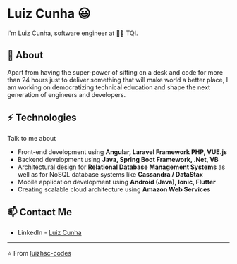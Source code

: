 # Luiz Cunha 😃
I'm Luiz Cunha, software engineer at 👨‍💻 TQI.

## 🧐 About
Apart from having the super-power of sitting on a desk and code for more than 24 hours just to deliver something that will make world a better place, I am working on democratizing technical education and shape the next generation of engineers and developers.

## ⚡ Technologies
Talk to me about
- Front-end development using **Angular, Laravel Framework PHP, VUE.js**
- Backend development using **Java, Spring Boot Framework, .Net, VB**
- Architectural design for **Relational Database Management Systems** as well as for NoSQL database systems like **Cassandra / DataStax**
- Mobile application development using **Android (Java), Ionic, Flutter**
- Creating scalable cloud architecture using **Amazon Web Services**

## 📫 Contact Me
- LinkedIn - [Luiz Cunha](https://www.linkedin.com/in/luiz-cunha-967888a0)

---
⭐️ From [luizhsc-codes](https://github.com/luizhsc)
